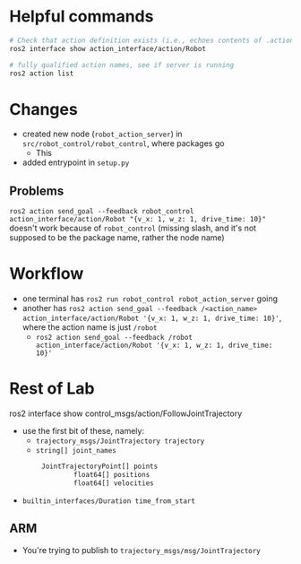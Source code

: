 # Helpful commands

```sh
# Check that action definition exists (i.e., echoes contents of .action file)
ros2 interface show action_interface/action/Robot 

# fully qualified action names, see if server is running
ros2 action list 
```


# Changes
- created new node (`robot_action_server`) in `src/robot_control/robot_control`, where packages go
  - This 
- added entrypoint in `setup.py`

## Problems
`ros2 action send_goal --feedback robot_control action_interface/action/Robot
"{v_x: 1, w_z: 1, drive_time: 10}"` doesn't work because of `robot_control`
(missing slash, and it's not supposed to be the package name, rather the node
name)

# Workflow
- one terminal has `ros2 run robot_control robot_action_server` going
- another has `ros2 action send_goal --feedback /<action_name>
  action_interface/action/Robot '{v_x: 1, w_z: 1, drive_time: 10}'`, where the
action name is just `/robot` 
  - `ros2 action send_goal --feedback /robot action_interface/action/Robot
    '{v_x: 1, w_z: 1, drive_time: 10}'`


# Rest of Lab
ros2 interface show control_msgs/action/FollowJointTrajectory 
- use the first bit of these, namely:
  - `trajectory_msgs/JointTrajectory trajectory`
  - `string[] joint_names`
```sh
        JointTrajectoryPoint[] points
                float64[] positions
                float64[] velocities
```
  - `builtin_interfaces/Duration time_from_start`

## ARM 
- You're trying to publish to `trajectory_msgs/msg/JointTrajectory`


